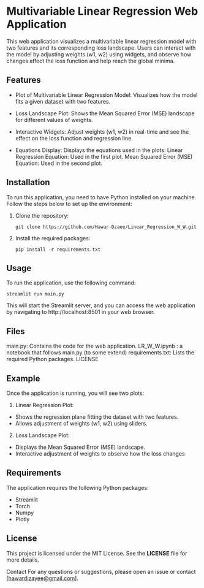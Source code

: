 # Multivariable Linear Regression Web Application

This web application visualizes a multivariable linear regression model with two features and its corresponding loss landscape. Users can interact with the model by adjusting weights (w1, w2) using widgets, and observe how changes affect the loss function and help reach the global minima.


## Features

* Plot of Multivariable Linear Regression Model: Visualizes how the model fits a given dataset with two features.

* Loss Landscape Plot: Shows the Mean Squared Error (MSE) landscape for different values of weights.

* Interactive Widgets: Adjust weights (w1, w2) in real-time and see the effect on the loss function and regression line.

* Equations Display: Displays the equations used in the plots:
      Linear Regression Equation: Used in the first plot.
      Mean Squared Error (MSE) Equation: Used in the second plot.


## Installation

To run this application, you need to have Python installed on your machine. Follow the steps below to set up the environment:

1. Clone the repository:

    `git clone https://github.com/Hawar-Dzaee/Linear_Regression_W_W.git`


2. Install the required packages:

    `pip install -r requirements.txt`

## Usage

To run the application, use the following command:

  `streamlit run main.py`


This will start the Streamlit server, and you can access the web application by navigating to http://localhost:8501 in your web browser.



## Files

  main.py: Contains the code for the web application.
  LR_W_W.ipynb : a notebook that follows main.py (to some extend)
  requirements.txt: Lists the required Python packages.
  LICENSE 



## Example

Once the application is running, you will see two plots:

1. Linear Regression Plot:

  * Shows the regression plane fitting the dataset with two features.
  * Allows adjustment of weights (w1, w2) using sliders.


2. Loss Landscape Plot:

  * Displays the Mean Squared Error (MSE) landscape.
  * Interactive adjustment of weights to observe how the loss changes



## Requirements 

The application requires the following Python packages:

* Streamlit
* Torch
* Numpy
* Plotly



## License

This project is licensed under the MIT License. See the **LICENSE** file for more details.


Contact
For any questions or suggestions, please open an issue or contact [hawardizayee@gmail.com].



